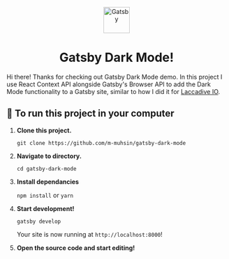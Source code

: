 <p align="center">
  <a href="https://www.gatsbyjs.org">
    <img alt="Gatsby" src="https://www.gatsbyjs.org/monogram.svg" width="60" />
  </a>
</p>
<h1 align="center">
  Gatsby Dark Mode!
</h1>

Hi there! Thanks for checking out Gatsby Dark Mode demo. In this project I use React Context API alongside Gatsby's Browser API to add the Dark Mode functionality to a Gatsby site, similar to how I did it for [Laccadive IO](https://laccadive.io/).

## 🚀 To run this project in your computer

1.  **Clone this project.**

    ```
    git clone https://github.com/m-muhsin/gatsby-dark-mode
    ```

2.  **Navigate to directory.**

    ```
    cd gatsby-dark-mode
    ```

3.  **Install dependancies**

    ```npm install```
    or
    ```yarn```

4. **Start development!**

    ```gatsby develop```
    
    Your site is now running at `http://localhost:8000`!

5.  **Open the source code and start editing!**